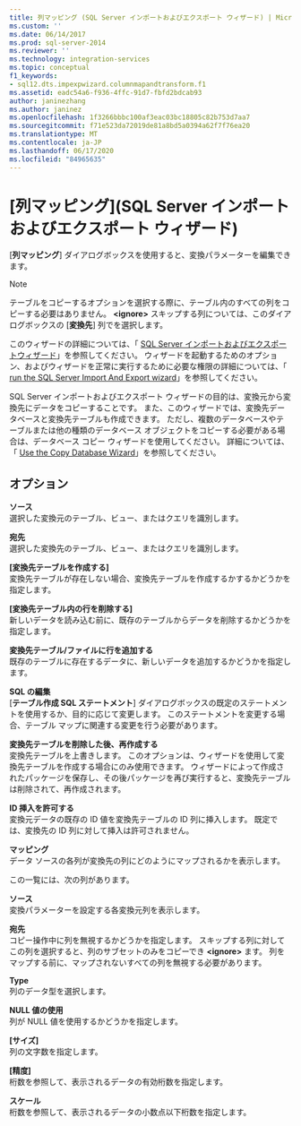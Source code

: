 ```yaml
---
title: 列マッピング (SQL Server インポートおよびエクスポート ウィザード) | Microsoft Docs
ms.custom: ''
ms.date: 06/14/2017
ms.prod: sql-server-2014
ms.reviewer: ''
ms.technology: integration-services
ms.topic: conceptual
f1_keywords:
- sql12.dts.impexpwizard.columnmapandtransform.f1
ms.assetid: eadc54a6-f936-4ffc-91d7-fbfd2bdcab93
author: janinezhang
ms.author: janinez
ms.openlocfilehash: 1f3266bbbc100af3eac03bc18805c82b753d7aa7
ms.sourcegitcommit: f71e523da72019de81a8bd5a0394a62f7f76ea20
ms.translationtype: MT
ms.contentlocale: ja-JP
ms.lasthandoff: 06/17/2020
ms.locfileid: "84965635"
---
```

# <a name="column-mappings-sql-server-import-and-export-wizard"></a>[列マッピング]\(SQL Server インポートおよびエクスポート ウィザード)
  [**列マッピング**] ダイアログボックスを使用すると、変換パラメーターを編集できます。  
  
> [!NOTE]  
>  テーブルをコピーするオプションを選択する際に、テーブル内のすべての列をコピーする必要はありません。 **\<ignore>** スキップする列については、このダイアログボックスの [**変換先**] 列でを選択します。  
  
 このウィザードの詳細については、「 [SQL Server インポートおよびエクスポートウィザード](import-and-export-data-with-the-sql-server-import-and-export-wizard.md)」を参照してください。 ウィザードを起動するためのオプション、およびウィザードを正常に実行するために必要な権限の詳細については、「 [run the SQL Server Import And Export wizard](start-the-sql-server-import-and-export-wizard.md)」を参照してください。  
  
 SQL Server インポートおよびエクスポート ウィザードの目的は、変換元から変換先にデータをコピーすることです。 また、このウィザードでは、変換先データベースと変換先テーブルも作成できます。 ただし、複数のデータベースやテーブルまたは他の種類のデータベース オブジェクトをコピーする必要がある場合は、データベース コピー ウィザードを使用してください。 詳細については、「 [Use the Copy Database Wizard](../../relational-databases/databases/use-the-copy-database-wizard.md)」を参照してください。  
  
## <a name="options"></a>オプション  
 **ソース**  
 選択した変換元のテーブル、ビュー、またはクエリを識別します。  
  
 **宛先**  
 選択した変換先のテーブル、ビュー、またはクエリを識別します。  
  
 **[変換先テーブルを作成する]**  
 変換先テーブルが存在しない場合、変換先テーブルを作成するかするかどうかを指定します。  
  
 **[変換先テーブル内の行を削除する]**  
 新しいデータを読み込む前に、既存のテーブルからデータを削除するかどうかを指定します。  
  
 **変換先テーブル/ファイルに行を追加する**  
 既存のテーブルに存在するデータに、新しいデータを追加するかどうかを指定します。  
  
 **SQL の編集**  
 [**テーブル作成 SQL ステートメント**] ダイアログボックスの既定のステートメントを使用するか、目的に応じて変更します。 このステートメントを変更する場合、テーブル マップに関連する変更を行う必要があります。  
  
 **変換先テーブルを削除した後、再作成する**  
 変換先テーブルを上書きします。 このオプションは、ウィザードを使用して変換先テーブルを作成する場合にのみ使用できます。 ウィザードによって作成されたパッケージを保存し、その後パッケージを再び実行すると、変換先テーブルは削除されて、再作成されます。  
  
 **ID 挿入を許可する**  
 変換元データの既存の ID 値を変換先テーブルの ID 列に挿入します。 既定では、変換先の ID 列に対して挿入は許可されません。  
  
 **マッピング**  
 データ ソースの各列が変換先の列にどのようにマップされるかを表示します。  
  
 この一覧には、次の列があります。  
  
 **ソース**  
 変換パラメーターを設定する各変換元列を表示します。  
  
 **宛先**  
 コピー操作中に列を無視するかどうかを指定します。 スキップする列に対してこの列を選択すると、列のサブセットのみをコピーでき **\<ignore>** ます。 列をマップする前に、マップされないすべての列を無視する必要があります。  
  
 **Type**  
 列のデータ型を選択します。  
  
 **NULL 値の使用**  
 列が NULL 値を使用するかどうかを指定します。  
  
 **[サイズ]**  
 列の文字数を指定します。  
  
 **[精度]**  
 桁数を参照して、表示されるデータの有効桁数を指定します。  
  
 **スケール**  
 桁数を参照して、表示されるデータの小数点以下桁数を指定します。  
  
  
